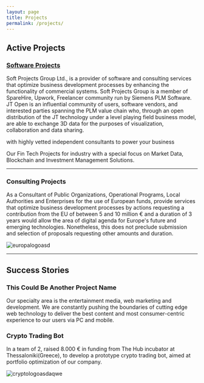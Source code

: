 ```yaml
---
layout: page
title: Projects
permalink: /projects/
---
```


## Active Projects



### [Software Projects](https://github.com/SoftProjectsGroup)

Soft Projects Group Ltd., is a provider of software and consulting services that optimize business development processes by enhancing the functionality of commercial systems.
Soft Projects Group is a member of SpareHire, Upwork, Freelancer community run by Siemens PLM Software. JT Open is an influential community of users, software vendors, and interested parties spanning the PLM value chain who, through an open distribution of the JT technology under a level playing field business model, are able to exchange 3D data for the purposes of visualization, collaboration and data sharing.


with highly vetted independent consultants to power your business
 
Our Fin Tech Projects for industry with a special focus on Market Data, Blockchain and Investment Management Solutions. 
        
***

### Consulting Projects
As a Consultant of Public Organizations, Operational Programs, Local Authorities and Enterprises for the use of European funds, provide services that optimize business development processes by actions requesting a contribution from the EU of between 5 and 10 million € and a duration of 3 years would allow the area of digital agenda for Europe's future and emerging technologies. Nonetheless, this does not preclude submission and selection of proposals requesting other amounts and duration.

![europalogoasd](https://www.freshdetect.com/wp-content/uploads/2018/09/logo-horizon2020-640-273-300x128.png)

***

## Success Stories

### This Could Be Another Project Name

      
Our specialty area is the entertainment media, web marketing and development. We are constantly pushing the boundaries of cutting edge web technology to deliver the best content and most consumer-centric experience to our users via PC and mobile.
   
### Crypto Trading Bot

In a team of 2, raised 8.000 € in funding from The Hub incubator at Thessaloniki(Greece), to develop a prototype crypto trading bot, aimed at portfolio optimization of our company.

![cryptologoasdaqwe](https://raw.githubusercontent.com/SoftProjectsGroup/SoftProjectsGroup.github.io/master/images/cryptofolio.png)


